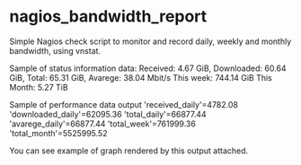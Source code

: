 nagios_bandwidth_report
=======================

Simple Nagios check script to monitor and record daily, weekly and monthly bandwidth, using vnstat.

Sample of status information data:
Received: 4.67 GiB, Downloaded: 60.64 GiB, Total: 65.31 GiB, Avarege: 38.04 Mbit/s This week: 744.14 GiB This Month: 5.27 TiB

Sample of performance data output
'received_daily'=4782.08 'downloaded_daily'=62095.36 'total_daily'=66877.44 'avarege_daily'=66877.44 'total_week'=761999.36 'total_month'=5525995.52

You can see example of graph rendered by this output attached.
